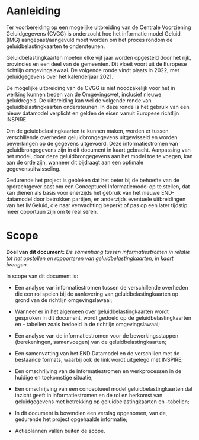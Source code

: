 Aanleiding
==========
Ter voorbereiding op een mogelijke uitbreiding van de Centrale Voorziening
Geluidgegevens (CVGG) is onderzocht hoe het informatie model Geluid (IMG)
aangepast/aangevuld moet worden om het proces rondom de geluidbelastingkaarten
te ondersteunen.

Geluidbelastingkaarten moeten elke vijf jaar worden opgesteld door het rijk,
provincies en een deel van de gemeenten. Dit vloeit voort uit de Europese
richtlijn omgevingslawaai. De volgende ronde vindt plaats in 2022, met
geluidgegevens over het kalenderjaar 2021.

De mogelijke uitbreiding van de CVGG is niet noodzakelijk voor het in werking
kunnen treden van de Omgevingswet, inclusief nieuwe geluidregels. De uitbreiding
kan wel de volgende ronde van geluidbelastingkaarten ondersteunen. In deze ronde
is het gebruik van een nieuw datamodel verplicht en gelden de eisen vanuit
Europese richtlijn INSPIRE.

Om de geluidbelastingkaarten te kunnen maken, worden er tussen verschillende
overheden geluidbrongegevens uitgewisseld en worden bewerkingen op de gegevens
uitgevoerd. Deze informatiestromen van geluidbrongegevens zijn in dit document
in kaart gebracht. Aanpassing van het model, door deze geluidbrongegevens aan
het model toe te voegen, kan aan de orde zijn, wanneer dit bijdraagt aan een
optimale gegevensuitwisseling.

Gedurende het project is gebleken dat het beter bij de behoefte van de
opdrachtgever past om een Conceptueel Informatiemodel op te stellen, dat kan
dienen als basis voor enerzijds het gebruik van het nieuwe END-datamodel door
betrokken partijen, en anderzijds eventuele uitbreidingen van het IMGeluid, die
naar verwachting beperkt of pas op een later tijdstip meer opportuun zijn om te
realiseren.

Scope
=====

**Doel van dit document:** *De samenhang tussen informatiestromen in relatie tot
het opstellen en rapporteren van geluidbelastingkaarten, in kaart brengen.*

In scope van dit document is:

-   Een analyse van informatiestromen tussen de verschillende overheden die een
    rol spelen bij de aanlevering van geluidbelastingkaarten op grond van de
    richtlijn omgevingslawaai;

-   Wanneer er in het algemeen over geluidbelastingkaarten wordt gesproken in
    dit document, wordt gedoeld op de geluidbelastingkaarten en – tabellen zoals
    bedoeld in de richtlijn omgevingslawaai;

-   Een analyse van de informatiestromen voor de bewerkingsstappen
    (berekeningen, samenvoegen) van de geluidbelastingkaarten;

-   Een samenvatting van het END Datamodel en de verschillen met de bestaande
    formats, waarbij ook de link wordt uitgelegd met INSPIRE;

-   Een omschrijving van de informatiestromen en werkprocessen in de huidige en
    toekomstige situatie;

-   Een omschrijving van een conceptueel model geluidbelastingkaarten dat
    inzicht geeft in informatiestromen en de rol en herkomst van geluidgegevens
    met betrekking op geluidbelastingkaarten en -tabellen;

-   In dit document is bovendien een verslag opgenomen, van de, gedurende het
    project opgehaalde informatie;

-   Actieplannen vallen buiten de scope.

